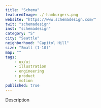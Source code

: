 ```yaml
---
title: "Schema"
featuredImage: ./-hamburgers.png
website: "https://www.schemadesign.com/"
twit: "schemadesign"
inst: "schemadesign"
category: "S"
city: "Seattle"
neighborhood: "Capitol Hill"
size: "Small (1-10)"
map: ""
tags:
    - ux/ui
    - illustration
    - engineering
    - product
    - motion
published: true
---
```


Description
